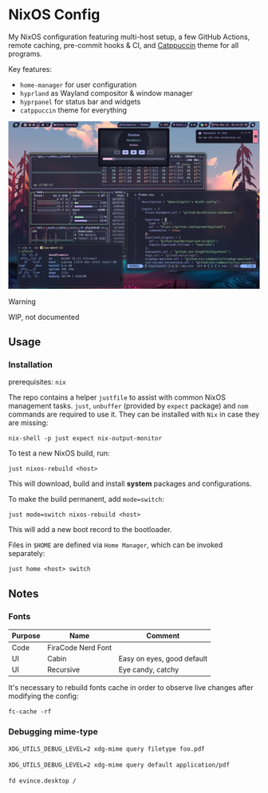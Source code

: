 # NixOS Config

My NixOS configuration featuring multi-host setup, a few GitHub Actions, remote caching, pre-commit hooks & CI, and [Catppuccin](https://catppuccin.com/) theme for all programs.

Key features:

- `home-manager` for user configuration
- `hyprland` as Wayland compositor & window manager
- `hyprpanel` for status bar and widgets
- `catppuccin` theme for everything

![assets/NixOS-rice.png](assets/NixOS-rice.png)

> [!WARNING]  
> WIP, not documented

## Usage

### Installation

prerequisites: `nix`

The repo contains a helper `justfile` to assist with common NixOS management tasks.
`just`, `unbuffer` (provided by `expect` package) and `nom` commands are required to use it. They can be installed with `Nix` in case they are missing:

```shell
nix-shell -p just expect nix-output-monitor
```

To test a new NixOS build, run:

```shell
just nixos-rebuild <host>
```

This will download, build and install **system** packages and configurations.

To make the build permanent, add `mode=switch`:

```shell
just mode=switch nixos-rebuild <host>
```

This will add a new boot record to the bootloader.

Files in `$HOME` are defined via `Home Manager`, which can be invoked separately:

```shell
just home <host> switch
```

## Notes

### Fonts

| Purpose | Name | Comment |
|----------|----------|-------|
| Code    | FiraCode Nerd Font | |
| UI    | Cabin   | Easy on eyes, good default |
| UI    | Recursive  | Eye candy, catchy |

It's necessary to rebuild fonts cache in order to observe live changes after modifying the config:

```shell
fc-cache -rf
```

### Debugging mime-type

```shell
XDG_UTILS_DEBUG_LEVEL=2 xdg-mime query filetype foo.pdf

XDG_UTILS_DEBUG_LEVEL=2 xdg-mime query default application/pdf

fd evince.desktop /
```
